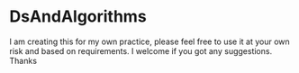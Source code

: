 DsAndAlgorithms
===============
I am creating this for my own practice, please feel free to use it at your own risk and based on requirements. 
I welcome if you got any suggestions.
Thanks
